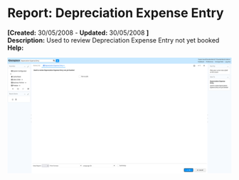 # Report: Depreciation Expense Entry

**[Created:** 30/05/2008 - **Updated:** 30/05/2008 **]**  
**Description:** Used to review Depreciation Expense Entry not yet booked  
**Help:**   

![](/img/docs/manual/DepreciationExpenseEntry-Report_iDempiere_v12.0.0.png)



